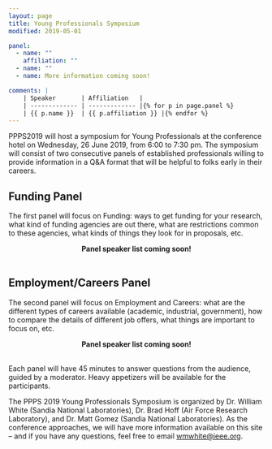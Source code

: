 ```yaml
---
layout: page
title: Young Professionals Symposium
modified: 2019-05-01

panel:
  - name: ""
    affiliation: ""
  - name: ""
  - name: More information coming soon!

comments: |
    | Speaker       | Affiliation   |
    | ------------- | ------------- |{% for p in page.panel %}
    | {{ p.name }}  | {{ p.affiliation }} |{% endfor %}
---
```


PPPS2019 will host a symposium for Young Professionals at the conference hotel on Wednesday, 26 June 2019, from 6:00 to 7:30 pm.  The symposium will consist of two consecutive panels of established professionals willing to provide information in a Q&A format that will be helpful to folks early in their careers.

## Funding Panel

The first panel will focus on Funding: ways to get funding for your research, what kind of funding agencies are out there, what are restrictions common to these agencies, what kinds of things they look for in proposals, etc. 

<center><strong>Panel speaker list coming soon!</strong></center><br>

## Employment/Careers Panel

The second panel will focus on Employment and Careers: what are the different types of careers available (academic, industrial, government), how to compare the details of different job offers, what things are important to focus on, etc.

<center><strong>Panel speaker list coming soon!</strong></center><br>

Each panel will have 45 minutes to answer questions from the audience, guided by a moderator.  Heavy appetizers will be available for the participants.

The PPPS 2019 Young Professionals Symposium is organized by Dr. William White (Sandia National Laboratories), Dr. Brad Hoff (Air Force Research Laboratory), and Dr. Matt Gomez (Sandia National Laboratories).  As the conference approaches, we will have more information available on this site – and if you have any questions, feel free to email [wmwhite@ieee.org](mailto:wmwhite@ieee.org).
